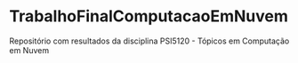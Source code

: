 # TrabalhoFinalComputacaoEmNuvem
Repositório com resultados da disciplina PSI5120 - Tópicos em Computação em Nuvem
